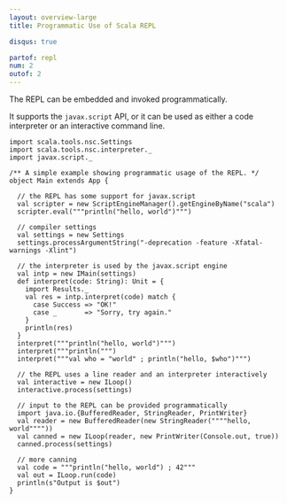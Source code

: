 ```yaml
---
layout: overview-large
title: Programmatic Use of Scala REPL

disqus: true

partof: repl
num: 2
outof: 2
---
```


The REPL can be embedded and invoked programmatically.

It supports the `javax.script` API, or it can be used
as either a code interpreter or an interactive command line.

    import scala.tools.nsc.Settings
    import scala.tools.nsc.interpreter._
    import javax.script._

    /** A simple example showing programmatic usage of the REPL. */
    object Main extends App {

      // the REPL has some support for javax.script
      val scripter = new ScriptEngineManager().getEngineByName("scala")
      scripter.eval("""println("hello, world")""")

      // compiler settings
      val settings = new Settings
      settings.processArgumentString("-deprecation -feature -Xfatal-warnings -Xlint")

      // the interpreter is used by the javax.script engine
      val intp = new IMain(settings)
      def interpret(code: String): Unit = {
        import Results._
        val res = intp.interpret(code) match {
          case Success => "OK!"
          case _       => "Sorry, try again."
        }
        println(res)
      }
      interpret("""println("hello, world")""")
      interpret("""println(""")
      interpret("""val who = "world" ; println("hello, $who")""")

      // the REPL uses a line reader and an interpreter interactively
      val interactive = new ILoop()
      interactive.process(settings)

      // input to the REPL can be provided programmatically
      import java.io.{BufferedReader, StringReader, PrintWriter}
      val reader = new BufferedReader(new StringReader(""""hello, world""""))
      val canned = new ILoop(reader, new PrintWriter(Console.out, true))
      canned.process(settings)

      // more canning
      val code = """println("hello, world") ; 42"""
      val out = ILoop.run(code)
      println(s"Output is $out")
    }

